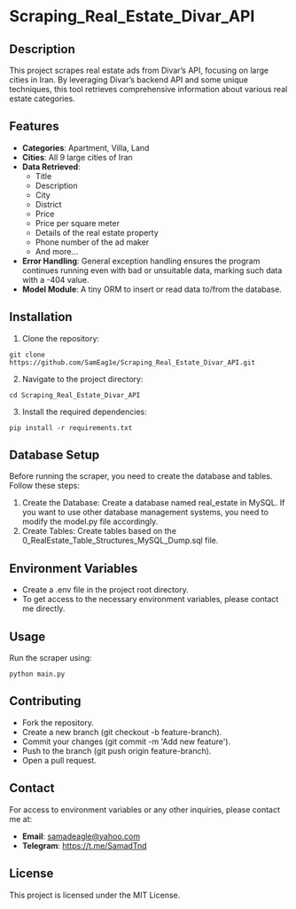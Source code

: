 # Scraping_Real_Estate_Divar_API
## Description
This project scrapes real estate ads from Divar’s API, focusing on large cities in Iran. By leveraging Divar’s backend API and some unique techniques, this tool retrieves comprehensive information about various real estate categories.

## Features
* **Categories**: Apartment, Villa, Land
* **Cities**: All 9 large cities of Iran
* **Data Retrieved**:
  * Title
  * Description
  * City
  * District
  * Price
  * Price per square meter
  * Details of the real estate property
  * Phone number of the ad maker
  * And more…
* **Error Handling**: General exception handling ensures the program continues running even with bad or unsuitable data, marking such data with a -404 value.
* **Model Module**: A tiny ORM to insert or read data to/from the database.
## Installation
1. Clone the repository:
```
git clone https://github.com/SamEag1e/Scraping_Real_Estate_Divar_API.git
```
2. Navigate to the project directory:
```
cd Scraping_Real_Estate_Divar_API
```
3. Install the required dependencies:
```
pip install -r requirements.txt
```
## Database Setup
Before running the scraper, you need to create the database and tables. Follow these steps:

1. Create the Database:
   Create a database named real_estate in MySQL. If you want to use other database management systems, you need to modify the model.py file accordingly.
3. Create Tables:
    Create tables based on the 0_RealEstate_Table_Structures_MySQL_Dump.sql file.
## Environment Variables
* Create a .env file in the project root directory.
* To get access to the necessary environment variables, please contact me directly.

## Usage
Run the scraper using:
```
python main.py
```
## Contributing
* Fork the repository.
* Create a new branch (git checkout -b feature-branch).
* Commit your changes (git commit -m 'Add new feature').
* Push to the branch (git push origin feature-branch).
* Open a pull request.
## Contact
For access to environment variables or any other inquiries, please contact me at:

* **Email**: samadeagle@yahoo.com
* **Telegram**: https://t.me/SamadTnd
## License
This project is licensed under the MIT License.
